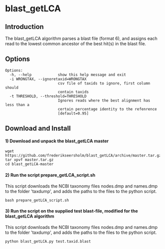 # blast_getLCA
## Introduction
The blast_getLCA algorithm parses a blast file (format 6), and assigns each read to the lowest common ancestor of the best hit(s) in the blast file.  
## Options
```
Options:
  -h, --help            show this help message and exit
  -i WRONGTAX, --ignoretaxid=WRONGTAX
                        csv file of taxids to ignore, first column should
                        contain taxids
  -t THRESHOLD, --threshold=THRESHOLD
                        Ignores reads where the best alignment has less than a
                        certain percentage identity to the refenrence
                        [default=0.95]
```
## Download and Install

#### 1) Download and unpack the blast_getLCA master
```
wget https://github.com/frederikseersholm/blast_getLCA/archive/master.tar.gz
tar xpvf master.tar.gz
cd blast_getLCA-master
```
#### 2) Run the script prepare_getLCA_script.sh
This script downloads the NCBI taxonomy files nodes.dmp and names.dmp to the folder 'taxdump', and adds the paths to the files to the python script.
```
bash prepare_getLCA_script.sh
```
#### 3) Run the script on the supplied test blast-file, modified for the blast_getLCA algorithm
This script downloads the NCBI taxonomy files nodes.dmp and names.dmp to the folder 'taxdump', and adds the paths to the files to the python script.
```
python blast_getLCA.py test.taxid.blast
```

